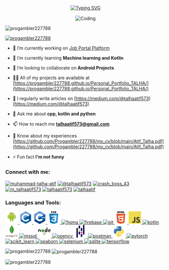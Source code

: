 <div align="center">

  <a href="https://git.io/typing-svg"><img src="https://readme-typing-svg.demolab.com?font=Fira+Code&duration=3800&pause=1000&color=7F3ACE&width=435&lines=Muhammad+Talha+Atif+%3A);Passionate+Android+Developer+%F0%9F%98%8A;Exploring+Competitive+Programming+%F0%9F%91%BD;+Exploring+new+things+%F0%9F%8E%AF" alt="Typing SVG" /></a>
  
</div>

<div align="center">
<img align="center" alt="Coding" width="550" src="https://miro.medium.com/v2/resize:fit:1600/0*C-cPP9D2MIyeexAT.gif"  /> 
</div>

<p align="left"> <img src="https://komarev.com/ghpvc/?username=progambler227788&label=Profile%20views&color=0e75b6&style=flat&theme=midnight-purple&show_icons=true" alt="progambler227788" /> </p>

<p align="left"> <a href="https://github.com/ryo-ma/github-profile-trophy"><img src="https://github-profile-trophy.vercel.app/?username=progambler227788&theme=midnight-purple" alt="progambler227788" /></a> </p>

- 🔭 I’m currently working on [Job Portal Platform](https://github.com/Progambler227788/JobClientSide)

- 🌱 I’m currently learning **Machine learning and Kotlin**

- 👯 I’m looking to collaborate on **Android Projects**

- 👨‍💻 All of my projects are available at [https://progambler227788.github.io/Personal_Portfolio_TALHA/](https://progambler227788.github.io/Personal_Portfolio_TALHA/)

- 📝 I regularly write articles on [https://medium.com/@talhaatif573](https://medium.com/@talhaatif573)

- 💬 Ask me about **cpp, kotlin and python**

- 📫 How to reach me **talhaatif573@gmail.com**

- 📄 Know about my experiences [https://github.com/Progambler227788/my_cv/blob/main/Atif_Talha.pdf](https://github.com/Progambler227788/my_cv/blob/main/Atif_Talha.pdf)

- ⚡ Fun fact **I'm not funny**

<!--### Blogs posts -->
<!-- BLOG-POST-LIST:START -->
<!-- BLOG-POST-LIST:END -->

<h3 align="left">Connect with me:</h3>
<p align="left">
<a href="https://linkedin.com/in/muhammad-talha-atif" target="blank"><img align="center" src="https://raw.githubusercontent.com/rahuldkjain/github-profile-readme-generator/master/src/images/icons/Social/linked-in-alt.svg" alt="muhammad-talha-atif" height="30" width="40" /></a>
<a href="https://medium.com/@talhaatif573" target="blank"><img align="center" src="https://raw.githubusercontent.com/rahuldkjain/github-profile-readme-generator/master/src/images/icons/Social/medium.svg" alt="@talhaatif573" height="30" width="40" /></a>
<a href="https://www.codechef.com/users/crash_boss_43" target="blank"><img align="center" src="https://cdn.jsdelivr.net/npm/simple-icons@3.1.0/icons/codechef.svg" alt="crash_boss_43" height="30" width="40" /></a>
<a href="https://www.hackerrank.com/m_talhaatif573" target="blank"><img align="center" src="https://raw.githubusercontent.com/rahuldkjain/github-profile-readme-generator/master/src/images/icons/Social/hackerrank.svg" alt="m_talhaatif573" height="30" width="40" /></a>
<a href="https://codeforces.com/profile/talhaatif573" target="blank"><img align="center" src="https://raw.githubusercontent.com/rahuldkjain/github-profile-readme-generator/master/src/images/icons/Social/codeforces.svg" alt="talhaatif573" height="30" width="40" /></a>
<a href="https://www.leetcode.com/talhaatif" target="blank"><img align="center" src="https://raw.githubusercontent.com/rahuldkjain/github-profile-readme-generator/master/src/images/icons/Social/leet-code.svg" alt="talhaatif" height="30" width="40" /></a>
</p>

<h3 align="left">Languages and Tools:</h3>
<p align="left"> <a href="https://developer.android.com" target="_blank" rel="noreferrer"> <img src="https://raw.githubusercontent.com/devicons/devicon/master/icons/android/android-original-wordmark.svg" alt="android" width="40" height="40"/> </a> <a href="https://www.cprogramming.com/" target="_blank" rel="noreferrer"> <img src="https://raw.githubusercontent.com/devicons/devicon/master/icons/c/c-original.svg" alt="c" width="40" height="40"/> </a> <a href="https://www.w3schools.com/cpp/" target="_blank" rel="noreferrer"> <img src="https://raw.githubusercontent.com/devicons/devicon/master/icons/cplusplus/cplusplus-original.svg" alt="cplusplus" width="40" height="40"/> </a> <a href="https://www.w3schools.com/css/" target="_blank" rel="noreferrer"> <img src="https://raw.githubusercontent.com/devicons/devicon/master/icons/css3/css3-original-wordmark.svg" alt="css3" width="40" height="40"/> </a> <a href="https://www.figma.com/" target="_blank" rel="noreferrer"> <img src="https://www.vectorlogo.zone/logos/figma/figma-icon.svg" alt="figma" width="40" height="40"/> </a> <a href="https://firebase.google.com/" target="_blank" rel="noreferrer"> <img src="https://www.vectorlogo.zone/logos/firebase/firebase-icon.svg" alt="firebase" width="40" height="40"/> </a> <a href="https://git-scm.com/" target="_blank" rel="noreferrer"> <img src="https://www.vectorlogo.zone/logos/git-scm/git-scm-icon.svg" alt="git" width="40" height="40"/> </a> <a href="https://www.w3.org/html/" target="_blank" rel="noreferrer"> <img src="https://raw.githubusercontent.com/devicons/devicon/master/icons/html5/html5-original-wordmark.svg" alt="html5" width="40" height="40"/> </a> <a href="https://developer.mozilla.org/en-US/docs/Web/JavaScript" target="_blank" rel="noreferrer"> <img src="https://raw.githubusercontent.com/devicons/devicon/master/icons/javascript/javascript-original.svg" alt="javascript" width="40" height="40"/> </a> <a href="https://kotlinlang.org" target="_blank" rel="noreferrer"> <img src="https://www.vectorlogo.zone/logos/kotlinlang/kotlinlang-icon.svg" alt="kotlin" width="40" height="40"/> </a> <a href="https://www.mongodb.com/" target="_blank" rel="noreferrer"> <img src="https://raw.githubusercontent.com/devicons/devicon/master/icons/mongodb/mongodb-original-wordmark.svg" alt="mongodb" width="40" height="40"/> </a> <a href="https://www.microsoft.com/en-us/sql-server" target="_blank" rel="noreferrer"> <img src="https://www.svgrepo.com/show/303229/microsoft-sql-server-logo.svg" alt="mssql" width="40" height="40"/> </a> <a href="https://nodejs.org" target="_blank" rel="noreferrer"> <img src="https://raw.githubusercontent.com/devicons/devicon/master/icons/nodejs/nodejs-original-wordmark.svg" alt="nodejs" width="40" height="40"/> </a> <a href="https://opencv.org/" target="_blank" rel="noreferrer"> <img src="https://www.vectorlogo.zone/logos/opencv/opencv-icon.svg" alt="opencv" width="40" height="40"/> </a> <a href="https://pandas.pydata.org/" target="_blank" rel="noreferrer"> <img src="https://raw.githubusercontent.com/devicons/devicon/2ae2a900d2f041da66e950e4d48052658d850630/icons/pandas/pandas-original.svg" alt="pandas" width="40" height="40"/> </a> <a href="https://postman.com" target="_blank" rel="noreferrer"> <img src="https://www.vectorlogo.zone/logos/getpostman/getpostman-icon.svg" alt="postman" width="40" height="40"/> </a> <a href="https://www.python.org" target="_blank" rel="noreferrer"> <img src="https://raw.githubusercontent.com/devicons/devicon/master/icons/python/python-original.svg" alt="python" width="40" height="40"/> </a> <a href="https://pytorch.org/" target="_blank" rel="noreferrer"> <img src="https://www.vectorlogo.zone/logos/pytorch/pytorch-icon.svg" alt="pytorch" width="40" height="40"/> </a> <a href="https://scikit-learn.org/" target="_blank" rel="noreferrer"> <img src="https://upload.wikimedia.org/wikipedia/commons/0/05/Scikit_learn_logo_small.svg" alt="scikit_learn" width="40" height="40"/> </a> <a href="https://seaborn.pydata.org/" target="_blank" rel="noreferrer"> <img src="https://seaborn.pydata.org/_images/logo-mark-lightbg.svg" alt="seaborn" width="40" height="40"/> </a> <a href="https://www.selenium.dev" target="_blank" rel="noreferrer"> <img src="https://raw.githubusercontent.com/detain/svg-logos/780f25886640cef088af994181646db2f6b1a3f8/svg/selenium-logo.svg" alt="selenium" width="40" height="40"/> </a> <a href="https://www.sqlite.org/" target="_blank" rel="noreferrer"> <img src="https://www.vectorlogo.zone/logos/sqlite/sqlite-icon.svg" alt="sqlite" width="40" height="40"/> </a> <a href="https://www.tensorflow.org" target="_blank" rel="noreferrer"> <img src="https://www.vectorlogo.zone/logos/tensorflow/tensorflow-icon.svg" alt="tensorflow" width="40" height="40"/> </a> </p>

<p><img align="left" src="https://github-readme-stats.vercel.app/api/top-langs?username=progambler227788&show_icons=true&theme=midnight-purple&locale=en&layout=compact" alt="progambler227788" /></p>

<p>&nbsp;<img align="center" src="https://github-readme-stats.vercel.app/api?username=progambler227788&show_icons=true&theme=midnight-purple&locale=en" alt="progambler227788" /></p>

<p><img align="center" src="https://github-readme-streak-stats.herokuapp.com/?user=progambler227788&theme=midnight-purple" alt="progambler227788" /></p>
